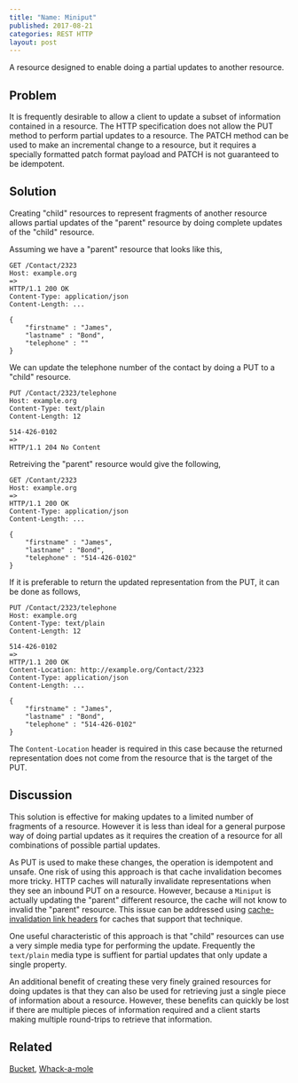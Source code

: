 ```yaml
---
title: "Name: Miniput"
published: 2017-08-21
categories: REST HTTP
layout: post
---
```

A resource designed to enable doing a partial updates to another resource.

## Problem
It is frequently desirable to allow a client to update a subset of information contained in a resource. The HTTP specification does not allow the PUT method to perform partial updates to a resource. The PATCH method can be used to make an incremental change to a resource, but it requires a specially formatted patch format payload and PATCH is not guaranteed to be idempotent.

## Solution
Creating "child" resources to represent fragments of another resource allows partial updates of the "parent" resource by doing complete updates of the "child" resource.

Assuming we have a "parent" resource that looks like this,

    GET /Contact/2323
    Host: example.org
    =>
    HTTP/1.1 200 OK
    Content-Type: application/json
    Content-Length: ...

    {
        "firstname" : "James",
        "lastname" : "Bond",
        "telephone" : ""
    }

We can update the telephone number of the contact by doing a PUT to a "child" resource.

    PUT /Contact/2323/telephone
    Host: example.org
    Content-Type: text/plain
    Content-Length: 12

    514-426-0102
    =>
    HTTP/1.1 204 No Content

Retreiving the "parent" resource would give the following,

    GET /Contant/2323
    Host: example.org
    =>
    HTTP/1.1 200 OK
    Content-Type: application/json
    Content-Length: ...

    {
        "firstname" : "James",
        "lastname" : "Bond",
        "telephone" : "514-426-0102"
    }

If it is preferable to return the updated representation from the PUT, it can be done as follows,

    PUT /Contact/2323/telephone
    Host: example.org
    Content-Type: text/plain
    Content-Length: 12

    514-426-0102
    =>
    HTTP/1.1 200 OK
    Content-Location: http://example.org/Contact/2323
    Content-Type: application/json
    Content-Length: ...

    {
        "firstname" : "James",
        "lastname" : "Bond",
        "telephone" : "514-426-0102"
    }

The `Content-Location` header is required in this case because the returned representation does not come from the resource that is the target of the PUT.

## Discussion
This solution is effective for making updates to a limited number of fragments of a resource.  However it is less than ideal for a general purpose way of doing partial updates as it requires the creation of a resource for all combinations of possible partial updates.

As PUT is used to make these changes, the operation is idempotent and unsafe.  One risk of using this approach is that cache invalidation becomes more tricky.  HTTP caches will naturally invalidate representations when they see an inbound PUT on a resource.  However, because a `Miniput` is actually updating the "parent" different resource, the cache will not know to invalid the "parent" resource.  This issue can be addressed using [cache-invalidation link headers](http://tools.ietf.org/html/draft-nottingham-linked-cache-inv-04) for caches that support that technique.

One useful characteristic of this approach is that "child" resources can use a very simple media type for performing the update.  Frequently the `text/plain` media type is suffient for partial updates that only update a single property. 

An additional benefit of creating these very finely grained resources for doing updates is that they can also be used for retrieving just a single piece of information about a resource.  However, these benefits can quickly be lost if there are multiple pieces of information required and a client starts making multiple round-trips to retrieve that information.

## Related
[Bucket](), [Whack-a-mole]()
